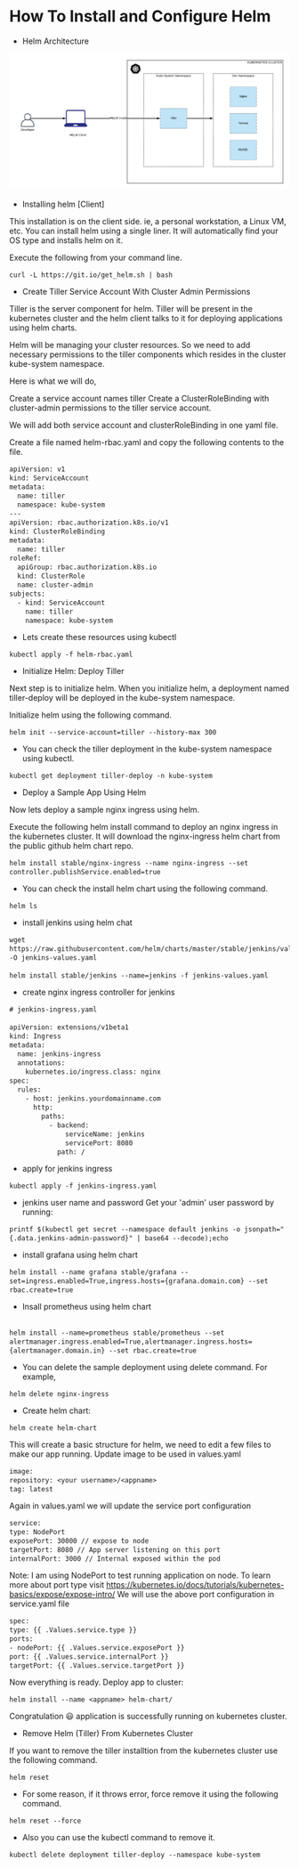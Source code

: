 # How To Install and Configure Helm

* Helm Architecture

![Helm Architecture](images/Helm-Architecture-1024x497.png)

* Installing helm [Client]

This installation is on the client side. ie, a personal workstation, a Linux VM, etc. You can install helm using a single liner. It will automatically find your OS type and installs helm on it.

Execute the following from your command line.

```
curl -L https://git.io/get_helm.sh | bash

```

* Create Tiller Service Account With Cluster Admin Permissions

Tiller is the server component for helm. Tiller will be present in the kubernetes cluster and the helm client talks to it for deploying applications using helm charts.

Helm will be managing your cluster resources. So we need to add necessary permissions to the tiller components which resides in the cluster kube-system namespace.

Here is what we will do,

Create a service account names tiller
Create a ClusterRoleBinding with cluster-admin permissions to the tiller service account.

We will add both service account and clusterRoleBinding in one yaml file.

Create a file named helm-rbac.yaml and copy the following contents to the file.

```
apiVersion: v1
kind: ServiceAccount
metadata:
  name: tiller
  namespace: kube-system
---
apiVersion: rbac.authorization.k8s.io/v1
kind: ClusterRoleBinding
metadata:
  name: tiller
roleRef:
  apiGroup: rbac.authorization.k8s.io
  kind: ClusterRole
  name: cluster-admin
subjects:
  - kind: ServiceAccount
    name: tiller
    namespace: kube-system

```

* Lets create these resources using kubectl

```
kubectl apply -f helm-rbac.yaml

```

* Initialize Helm: Deploy Tiller

Next step is to initialize helm. When you initialize helm, a deployment named tiller-deploy will be deployed in the kube-system namespace.

Initialize helm using the following command.

```
helm init --service-account=tiller --history-max 300

```

* You can check the tiller deployment in the kube-system namespace using kubectl.

```
kubectl get deployment tiller-deploy -n kube-system

```
* Deploy a Sample App Using Helm

Now lets deploy a sample nginx ingress using helm.

Execute the following helm install command to deploy an nginx ingress in the kubernetes cluster. It will download the nginx-ingress helm chart from the public github helm chart repo.

```
helm install stable/nginx-ingress --name nginx-ingress --set controller.publishService.enabled=true

```

* You can check the install helm chart using the following command.

```
helm ls

```

* install jenkins using helm chat 

```
wget https://raw.githubusercontent.com/helm/charts/master/stable/jenkins/values.yaml -O jenkins-values.yaml

helm install stable/jenkins --name=jenkins -f jenkins-values.yaml

```

* create nginx ingress controller for jenkins

```
# jenkins-ingress.yaml

apiVersion: extensions/v1beta1
kind: Ingress
metadata:
  name: jenkins-ingress
  annotations:
    kubernetes.io/ingress.class: nginx
spec:
  rules:
    - host: jenkins.yourdomainname.com
      http:
        paths:
          - backend:
              serviceName: jenkins
              servicePort: 8080
            path: /
```

* apply for jenkins ingress

```
kubectl apply -f jenkins-ingress.yaml

```

* jenkins user name and password 
Get your 'admin' user password by running:

```
printf $(kubectl get secret --namespace default jenkins -o jsonpath="{.data.jenkins-admin-password}" | base64 --decode);echo

```

* install grafana using helm chart 

```
helm install --name grafana stable/grafana --set=ingress.enabled=True,ingress.hosts={grafana.domain.com} --set rbac.create=true

```
* Insall prometheus using helm chart

```

helm install --name=prometheus stable/prometheus --set  alertmanager.ingress.enabled=True,alertmanager.ingress.hosts={alertmanager.domain.in} --set rbac.create=true
```

* You can delete the sample deployment using delete command. For example,

```
helm delete nginx-ingress

```

* Create helm chart:

```
helm create helm-chart

```

This will create a basic structure for helm, we need to edit a few files to make our app running.
Update image to be used in values.yaml

```
image:
repository: <your username>/<appname>
tag: latest

```

Again in values.yaml we will update the service port configuration

```
service:
type: NodePort
exposePort: 30000 // expose to node 
targetPort: 8080 // App server listening on this port
internalPort: 3000 // Internal exposed within the pod

```

Note: I am using NodePort to test running application on node.
To learn more about port type visit https://kubernetes.io/docs/tutorials/kubernetes-basics/expose/expose-intro/
We will use the above port configuration in service.yaml file

```
spec:
type: {{ .Values.service.type }}
ports:
- nodePort: {{ .Values.service.exposePort }}
port: {{ .Values.service.internalPort }}
targetPort: {{ .Values.service.targetPort }}
```

Now everything is ready.
Deploy app to cluster:

```
helm install --name <appname> helm-chart/

```

Congratulation 😃 application is successfully running on kubernetes cluster.

* Remove Helm (Tiller) From Kubernetes Cluster

If you want to remove the tiller installtion from the kubernetes cluster use the following command.

```
helm reset

```

* For some reason, if it throws error, force remove it using the following command.

```
helm reset --force

```

* Also you can use the kubectl command to remove it.

```
kubectl delete deployment tiller-deploy --namespace kube-system
```

